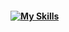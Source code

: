 #### [![My Skills](https://skillicons.dev/icons?i=js,react,html,css,dom)](https://skillicons.dev)


